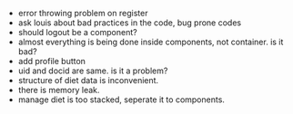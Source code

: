 -   error throwing problem on register
-   ask louis about bad practices in the code, bug prone codes
-   should logout be a component?
-   almost everything is being done inside components, not container. is it bad?
-   add profile button
-   uid and docid are same. is it a problem?
-   structure of diet data is inconvenient.
-   there is memory leak.
-   manage diet is too stacked, seperate it to components.
